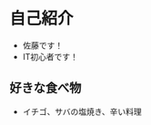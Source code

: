 # 自己紹介
- 佐藤です！
- IT初心者です！

## 好きな食べ物
 - イチゴ、サバの塩焼き、辛い料理

<!---
ZeoSato/ZeoSato is a ✨ special ✨ repository because its `README.md` (this file) appears on your GitHub profile.
You can click the Preview link to take a look at your changes.
--->
